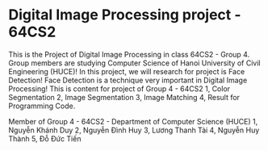 # Digital Image Processing project - 64CS2
This is the Project of Digital Image Processing in class 64CS2 - Group 4. Group members are studying Computer Science of Hanoi University of Civil Engineering (HUCE)! In this project, we will research for project is Face Detection! Face Detection is a technique very important in Digital Image Processing! 
This is content for project of Group 4 - 64CS2
1, Color Segmentation
2, Image Segmentation
3, Image Matching
4, Result for Programming Code.

Member of Group 4 - 64CS2 - Department of Computer Science (HUCE)
1, Nguyễn Khánh Duy
2, Nguyễn Đình Huy
3, Lương Thanh Tài
4, Nguyễn Huy Thành
5, Đỗ Đức Tiến
